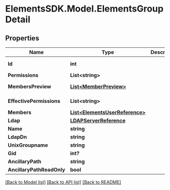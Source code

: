 # ElementsSDK.Model.ElementsGroupDetail

## Properties

Name | Type | Description | Notes
------------ | ------------- | ------------- | -------------
**Id** | **int** |  | [optional] [readonly] 
**Permissions** | **List&lt;string&gt;** |  | [optional] 
**MembersPreview** | [**List&lt;MemberPreview&gt;**](MemberPreview.md) |  | [optional] [readonly] 
**EffectivePermissions** | **List&lt;string&gt;** |  | [optional] [readonly] 
**Members** | [**List&lt;ElementsUserReference&gt;**](ElementsUserReference.md) |  | [optional] 
**Ldap** | [**LDAPServerReference**](LDAPServerReference.md) |  | [optional] 
**Name** | **string** |  | 
**LdapDn** | **string** |  | [optional] 
**UnixGroupname** | **string** |  | [optional] 
**Gid** | **int?** |  | [optional] 
**AncillaryPath** | **string** |  | [optional] 
**AncillaryPathReadOnly** | **bool** |  | [optional] 

[[Back to Model list]](../README.md#documentation-for-models) [[Back to API list]](../README.md#documentation-for-api-endpoints) [[Back to README]](../README.md)

